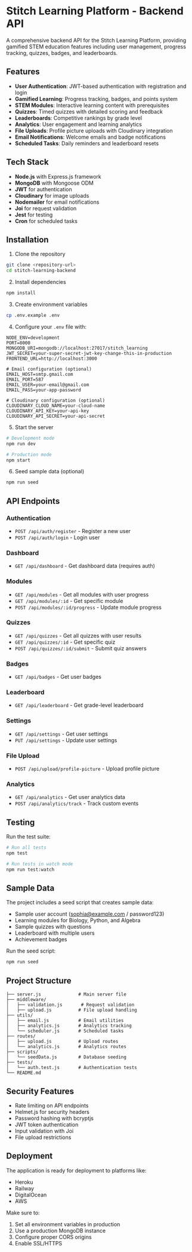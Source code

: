 
# Stitch Learning Platform - Backend API

A comprehensive backend API for the Stitch Learning Platform, providing gamified STEM education features including user management, progress tracking, quizzes, badges, and leaderboards.

## Features

- **User Authentication**: JWT-based authentication with registration and login
- **Gamified Learning**: Progress tracking, badges, and points system
- **STEM Modules**: Interactive learning content with prerequisites
- **Quizzes**: Timed quizzes with detailed scoring and feedback
- **Leaderboards**: Competitive rankings by grade level
- **Analytics**: User engagement and learning analytics
- **File Uploads**: Profile picture uploads with Cloudinary integration
- **Email Notifications**: Welcome emails and badge notifications
- **Scheduled Tasks**: Daily reminders and leaderboard resets

## Tech Stack

- **Node.js** with Express.js framework
- **MongoDB** with Mongoose ODM
- **JWT** for authentication
- **Cloudinary** for image uploads
- **Nodemailer** for email notifications
- **Joi** for request validation
- **Jest** for testing
- **Cron** for scheduled tasks

## Installation

1. Clone the repository
```bash
git clone <repository-url>
cd stitch-learning-backend
```

2. Install dependencies
```bash
npm install
```

3. Create environment variables
```bash
cp .env.example .env
```

4. Configure your `.env` file with:
```env
NODE_ENV=development
PORT=8000
MONGODB_URI=mongodb://localhost:27017/stitch_learning
JWT_SECRET=your-super-secret-jwt-key-change-this-in-production
FRONTEND_URL=http://localhost:3000

# Email configuration (optional)
EMAIL_HOST=smtp.gmail.com
EMAIL_PORT=587
EMAIL_USER=your-email@gmail.com
EMAIL_PASS=your-app-password

# Cloudinary configuration (optional)
CLOUDINARY_CLOUD_NAME=your-cloud-name
CLOUDINARY_API_KEY=your-api-key
CLOUDINARY_API_SECRET=your-api-secret
```

5. Start the server
```bash
# Development mode
npm run dev

# Production mode
npm start
```

6. Seed sample data (optional)
```bash
npm run seed
```

## API Endpoints

### Authentication
- `POST /api/auth/register` - Register a new user
- `POST /api/auth/login` - Login user

### Dashboard
- `GET /api/dashboard` - Get dashboard data (requires auth)

### Modules
- `GET /api/modules` - Get all modules with user progress
- `GET /api/modules/:id` - Get specific module
- `POST /api/modules/:id/progress` - Update module progress

### Quizzes
- `GET /api/quizzes` - Get all quizzes with user results
- `GET /api/quizzes/:id` - Get specific quiz
- `POST /api/quizzes/:id/submit` - Submit quiz answers

### Badges
- `GET /api/badges` - Get user badges

### Leaderboard
- `GET /api/leaderboard` - Get grade-level leaderboard

### Settings
- `GET /api/settings` - Get user settings
- `PUT /api/settings` - Update user settings

### File Upload
- `POST /api/upload/profile-picture` - Upload profile picture

### Analytics
- `GET /api/analytics` - Get user analytics data
- `POST /api/analytics/track` - Track custom events

## Testing

Run the test suite:
```bash
# Run all tests
npm test

# Run tests in watch mode
npm run test:watch
```

## Sample Data

The project includes a seed script that creates sample data:
- Sample user account (sophia@example.com / password123)
- Learning modules for Biology, Python, and Algebra
- Sample quizzes with questions
- Leaderboard with multiple users
- Achievement badges

Run the seed script:
```bash
npm run seed
```

## Project Structure

```
├── server.js              # Main server file
├── middleware/
│   ├── validation.js       # Request validation
│   ├── upload.js          # File upload handling
├── utils/
│   ├── email.js           # Email utilities
│   ├── analytics.js       # Analytics tracking
│   └── scheduler.js       # Scheduled tasks
├── routes/
│   ├── upload.js          # Upload routes
│   └── analytics.js       # Analytics routes
├── scripts/
│   └── seedData.js        # Database seeding
├── tests/
│   └── auth.test.js       # Authentication tests
└── README.md
```

## Security Features

- Rate limiting on API endpoints
- Helmet.js for security headers
- Password hashing with bcryptjs
- JWT token authentication
- Input validation with Joi
- File upload restrictions

## Deployment

The application is ready for deployment to platforms like:
- Heroku
- Railway
- DigitalOcean
- AWS

Make sure to:
1. Set all environment variables in production
2. Use a production MongoDB instance
3. Configure proper CORS origins
4. Enable SSL/HTTPS

